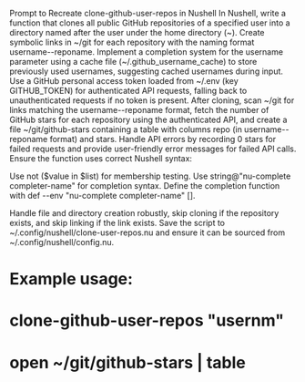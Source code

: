 Prompt to Recreate clone-github-user-repos in Nushell
In Nushell, write a function that clones all public GitHub repositories of a specified user into a directory named after the user under the home directory (~). Create symbolic links in ~/git for each repository with the naming format username--reponame. Implement a completion system for the username parameter using a cache file (~/.github_username_cache) to store previously used usernames, suggesting cached usernames during input. Use a GitHub personal access token loaded from ~/.env (key GITHUB_TOKEN) for authenticated API requests, falling back to unauthenticated requests if no token is present. After cloning, scan ~/git for links matching the username--reponame format, fetch the number of GitHub stars for each repository using the authenticated API, and create a file ~/git/github-stars containing a table with columns repo (in username--reponame format) and stars. Handle API errors by recording 0 stars for failed requests and provide user-friendly error messages for failed API calls.
Ensure the function uses correct Nushell syntax:

Use not ($value in $list) for membership testing.
Use string@"nu-complete completer-name" for completion syntax.
Define the completion function with def --env "nu-complete completer-name" [].

Handle file and directory creation robustly, skip cloning if the repository exists, and skip linking if the link exists. Save the script to ~/.config/nushell/clone-user-repos.nu and ensure it can be sourced from ~/.config/nushell/config.nu.
# Example usage:
# clone-github-user-repos "usernm"
# open ~/git/github-stars | table


